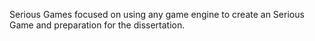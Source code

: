 Serious Games focused on using any game engine to create an Serious Game and preparation for the dissertation.